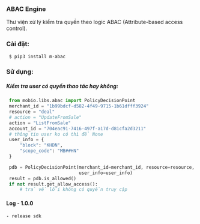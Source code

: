 ### ABAC Engine
Thư viện xử lý kiểm tra quyền theo logic ABAC (Attribute-based access control).


### Cài đặt:
```bash
 $ pip3 install m-abac
 ```

### Sử dụng:

##### Kiểm tra user có quyền thao tác hay không:
   ```python
    from mobio.libs.abac import PolicyDecisionPoint
    merchant_id = "1b99bdcf-d582-4f49-9715-1b61dfff3924"
    resource = "deal"
    # action = "UpdateFromSale"
    action = "ListFromSale"
    account_id = "704eac91-7416-497f-a17d-d81cfa2d3211"
    # thông tin user ko có thì để None 
    user_info = {
        "block": "KHDN",
        "scope_code": "MB##HN"
    }

    pdb = PolicyDecisionPoint(merchant_id=merchant_id, resource=resource, action=action, account_id=account_id,
                              user_info=user_info)
    result = pdb.is_allowed()
    if not result.get_allow_access():
        # trả về lỗi không có quyền truy cập 
   ```
#### Log - 1.0.0
    - release sdk
    